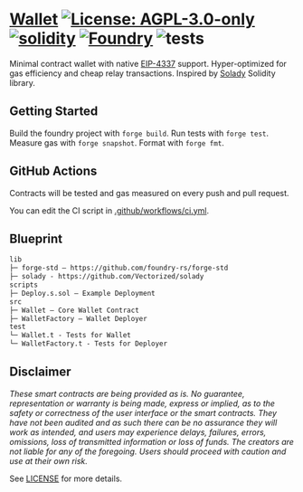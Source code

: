 # [Wallet](https://github.com/NaniDAO/wallet)  [![License: AGPL-3.0-only](https://img.shields.io/badge/License-AGPL-black.svg)](https://opensource.org/license/agpl-v3/) [![solidity](https://img.shields.io/badge/solidity-%5E0.8.19-black)](https://docs.soliditylang.org/en/v0.8.19/) [![Foundry](https://img.shields.io/badge/Built%20with-Foundry-000000.svg)](https://getfoundry.sh/) ![tests](https://github.com/NaniDAO/wallet/actions/workflows/ci.yml/badge.svg)

Minimal contract wallet with native [EIP-4337](https://eips.ethereum.org/EIPS/eip-4337) support. Hyper-optimized for gas efficiency and cheap relay transactions. Inspired by [Solady](https://github.com/Vectorized/solady/tree/main) Solidity library.

## Getting Started

Build the foundry project with `forge build`. Run tests with `forge test`. Measure gas with `forge snapshot`. Format with `forge fmt`.

## GitHub Actions

Contracts will be tested and gas measured on every push and pull request.

You can edit the CI script in [.github/workflows/ci.yml](./.github/workflows/ci.yml).

## Blueprint

```txt
lib
├─ forge-std — https://github.com/foundry-rs/forge-std
├─ solady - https://github.com/Vectorized/solady 
scripts
├─ Deploy.s.sol — Example Deployment
src
├─ Wallet — Core Wallet Contract
├─ WalletFactory — Wallet Deployer
test
└─ Wallet.t - Tests for Wallet
└─ WalletFactory.t - Tests for Deployer
```

## Disclaimer

_These smart contracts are being provided as is. No guarantee, representation or warranty is being made, express or implied, as to the safety or correctness of the user interface or the smart contracts. They have not been audited and as such there can be no assurance they will work as intended, and users may experience delays, failures, errors, omissions, loss of transmitted information or loss of funds. The creators are not liable for any of the foregoing. Users should proceed with caution and use at their own risk._

See [LICENSE](./LICENSE) for more details.